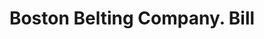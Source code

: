 ---
doi: 10.7916/D8CN8FXH
date_other: '1889'
date_other_textual: '1889'
form: printed ephemera
genre:
- Invoices
name:
- Boston Belting Company
object_in_context_url: https://biggert.cul.columbia.edu/items/view/ave_biggert_00335
subject_hierarchical_geographic:
- Boston, Massachusetts, United States
subject_name:
- Boston Belting Company
title: Boston Belting Company. Bill
sort_title: Boston Belting Company. Bill
call_number: ave_biggert_00335
coordinates:
- 42.35805555555556,-71.06361111111111
pid: ave_biggert_00335
identifiers: ave_biggert_00335
thumbnail: https://derivativo-2.library.columbia.edu/iiif/2/ldpd:344149/full/!256,256/0/native.jpg
permalink: /biggert/ave_biggert_00335/
layout: iiif-image-page
---